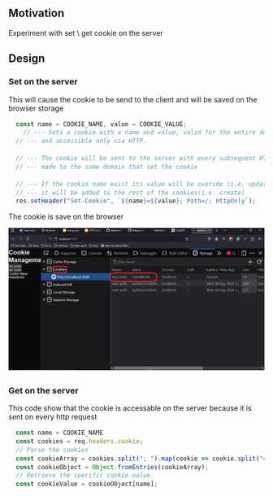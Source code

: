 <h2>Motivation</h2>
Experiment with set \ get cookie on the server

<h2>Design</h2>
<h3>Set on the server</h3>
This will cause the cookie to be send to the client and will be saved on the browser storage

```ts
  const name = COOKIE_NAME, value = COOKIE_VALUE;
    // --- Sets a cookie with a name and value, valid for the entire domain, 
  // --- and accessible only via HTTP.
  
  // --- The cookie will be sent to the server with every subsequent HTTP request 
  // --- made to the same domain that set the cookie

  // --- If the cookie name exist its value will be overide (i.e. update) otherwise 
  // --- it will be added to the rest of the cookies(i.e. create)
  res.setHeader("Set-Cookie", `${name}=${value}; Path=/; HttpOnly`);
```

The cookie is save on the browser

<img src='./figs/cookies-on-browser.png'/>

<h3>Get on the server</h3>
This code show that the cookie is accessable on the server because it is sent on every http request

```ts
  const name = COOKIE_NAME
  const cookies = req.headers.cookie;
  // Parse the cookies
  const cookieArray = cookies.split("; ").map(cookie => cookie.split("="));
  const cookieObject = Object.fromEntries(cookieArray);
  // Retrieve the specific cookie value
  const cookieValue = cookieObject[name];
```

